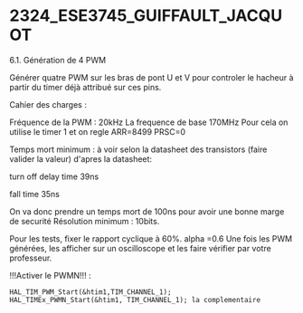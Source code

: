 # 2324_ESE3745_GUIFFAULT_JACQUOT


6.1. Génération de 4 PWM

Générer quatre PWM sur les bras de pont U et V pour controler le hacheur à partir du timer déjà attribué sur ces pins.

Cahier des charges :

Fréquence de la PWM : 20kHz
La frequence de base 170MHz
Pour cela on utilise le timer 1 et on regle ARR=8499 PRSC=0

Temps mort minimum : à voir selon la datasheet des transistors (faire valider la valeur)
d'apres la datasheet:

turn off delay time 39ns

fall time 35ns

On va donc prendre un temps mort de 100ns pour avoir une bonne marge de securité
Résolution minimum : 10bits.

Pour les tests, fixer le rapport cyclique à 60%.
alpha =0.6
Une fois les PWM générées, les afficher sur un oscilloscope et les faire vérifier par votre professeur.

!!!Activer le PWMN!!! :

	HAL_TIM_PWM_Start(&htim1,TIM_CHANNEL_1);
	HAL_TIMEx_PWMN_Start(&htim1, TIM_CHANNEL_1); la complementaire
